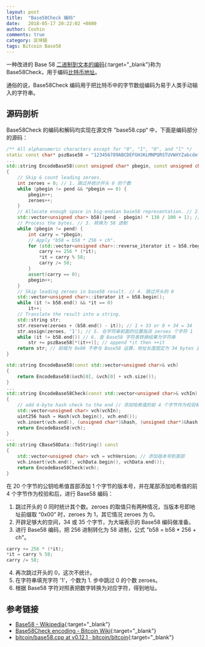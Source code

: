```yaml
---
layout: post
title:  "Base58Check 编码"
date:   2018-05-17 20:22:02 +0800
author: Coshin
comments: true
category: 区块链
tags: Bitcoin Base58
---
```

一种改进的 Base 58 [二进制到文本的编码](https://en.wikipedia.org/wiki/Binary-to-text_encoding){:target="_blank"}称为 Base58Check，用于编码[比特币地址](/blog/2018/05/bitcoin-address)。

通俗的说，Base58Check 编码用于把比特币中的字节数组编码为易于人类手动输入的字符串。

## 源码剖析

Base58Check 的编码和解码均实现在源文件 ”base58.cpp“ 中，下面是编码部分的源码：

```cpp
/** All alphanumeric characters except for "0", "I", "O", and "l" */
static const char* pszBase58 = "123456789ABCDEFGHJKLMNPQRSTUVWXYZabcdefghijkmnopqrstuvwxyz"; // 10 + 26 * 2 - 4 = 58
...
std::string EncodeBase58(const unsigned char* pbegin, const unsigned char* pend) // Base58 编码
{
    // Skip & count leading zeroes.
    int zeroes = 0; // 1. 跳过并统计开头 0 的个数
    while (pbegin != pend && *pbegin == 0) {
        pbegin++;
        zeroes++;
    }
    // Allocate enough space in big-endian base58 representation. // 2. 为大端 base58 表示，开辟足够的空间（34 或 35 bytes），向上取整
    std::vector<unsigned char> b58((pend - pbegin) * 138 / 100 + 1); // log(256) / log(58), rounded up.
    // Process the bytes. // 3. 转换为 58 进制
    while (pbegin != pend) {
        int carry = *pbegin;
        // Apply "b58 = b58 * 256 + ch".
        for (std::vector<unsigned char>::reverse_iterator it = b58.rbegin(); it != b58.rend(); it++) {
            carry += 256 * (*it);
            *it = carry % 58;
            carry /= 58;
        }
        assert(carry == 0);
        pbegin++;
    }
    // Skip leading zeroes in base58 result. // 4. 跳过开头的 0
    std::vector<unsigned char>::iterator it = b58.begin();
    while (it != b58.end() && *it == 0)
        it++;
    // Translate the result into a string.
    std::string str;
    str.reserve(zeroes + (b58.end() - it)); // 1 + 33 or 0 + 34 = 34
    str.assign(zeroes, '1'); // 5. 在字符串前面的位置指派 zeroes 个字符 1
    while (it != b58.end()) // 6. 查 Base58 字符表转换结果为字符串
        str += pszBase58[*(it++)]; // append *it then ++it
    return str; // 前缀为 0x00 不参与 Base58 运算，地址长度固定为 34 bytes 且前缀位 '1'，其他不为 0x00 的前缀，均参与 Base58 运算，地址长度变换范围 33 - 35 bytes
}

std::string EncodeBase58(const std::vector<unsigned char>& vch)
{
    return EncodeBase58(&vch[0], &vch[0] + vch.size());
}
...
std::string EncodeBase58Check(const std::vector<unsigned char>& vchIn)
{
    // add 4-byte hash check to the end // 添加哈希值的前 4 个字节作为校验和到尾部
    std::vector<unsigned char> vch(vchIn);
    uint256 hash = Hash(vch.begin(), vch.end());
    vch.insert(vch.end(), (unsigned char*)&hash, (unsigned char*)&hash + 4);
    return EncodeBase58(vch);
}
...
std::string CBase58Data::ToString() const
{
    std::vector<unsigned char> vch = vchVersion; // 添加版本号到首部
    vch.insert(vch.end(), vchData.begin(), vchData.end());
    return EncodeBase58Check(vch);
}
```

在 20 个字节的公钥哈希值首部添加 1 个字节的版本号，并在尾部添加哈希值的前 4 个字节作为校验和后，进行 Base58 编码：
1. 跳过开头的 0 同时统计其个数。zeroes 的取值只有两种情况，当版本号即地址前缀取 “0x00” 时，zeroes 为 1，其它情况 zeroes 为 0。
2. 开辟足够大的空间，34 或 35 个字节，为大端表示的 Base58 编码做准备。
3. 进行 Base58 编码，把 256 进制转化为 58 进制，公式 "b58 = b58 * 256 + ch"。
```cpp
carry += 256 * (*it);
*it = carry % 58;
carry /= 58;
```
4. 再次跳过开头的 0，这次不统计。
5. 在字符串填充字符 '1'，个数为 1. 步中跳过 0 的个数 zeroes。
6. 根据 Base58 字符对照表把数字转换为对应字符，得到地址。

## 参考链接

* [Base58 - Wikipedia](https://en.wikipedia.org/wiki/Base58){:target="_blank"}
* [Base58Check encoding - Bitcoin Wiki](https://en.bitcoin.it/wiki/Base58Check_encoding){:target="_blank"}
* [bitcoin/base58.cpp at v0.12.1 · bitcoin/bitcoin](https://github.com/bitcoin/bitcoin/blob/v0.12.1/src/base58.cpp){:target="_blank"}
